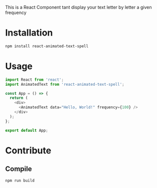 This is a React Component tant display your text letter by letter a given frequency

# Installation
```bash
npm install react-animated-text-spell
```

# Usage
```js
import React from 'react';
import AnimatedText from 'react-animated-text-spell';

const App = () => {
  return (
    <div>
      <AnimatedText data="Hello, World!" frequency={100} />
    </div>
  );
};

export default App;
```

# Contribute
## Compile
```bash
npm run build
```


